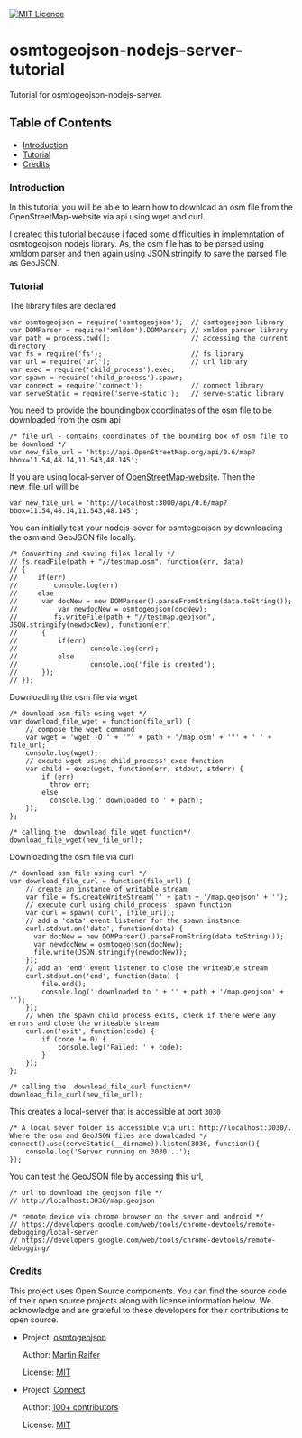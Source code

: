 [![MIT Licence](https://badges.frapsoft.com/os/mit/mit.svg?v=103)](https://opensource.org/licenses/mit-license.php)
# osmtogeojson-nodejs-server-tutorial
Tutorial for osmtogeojson-nodejs-server.

## Table of Contents
- [Introduction](#introduction)
- [Tutorial](#tutorial)
- [Credits](#credits)

### Introduction
In this tutorial you will be able to learn how to download an osm file from the OpenStreetMap-website via api using wget and curl.

I created this tutorial because i faced some difficulties in implemntation of osmtogeojson nodejs library. As, the osm file has to be parsed using xmldom parser and then again using JSON.stringify to save the parsed file as GeoJSON.

### Tutorial
The library files are declared
```
var osmtogeojson = require('osmtogeojson');  // osmtogeojson library
var DOMParser = require('xmldom').DOMParser; // xmldom parser library
var path = process.cwd();                    // accessing the current directory
var fs = require('fs');                      // fs library
var url = require('url');                    // url library
var exec = require('child_process').exec;
var spawn = require('child_process').spawn;
var connect = require('connect');            // connect library
var serveStatic = require('serve-static');   // serve-static library
```

You need to provide the boundingbox coordinates of the osm file to be downloaded from the osm api
```
/* file url - contains coordinates of the bounding box of osm file to be download */
var new_file_url = 'http://api.OpenStreetMap.org/api/0.6/map?bbox=11.54,48.14,11.543,48.145';
```
If you are using local-server of [OpenStreetMap-website](https://github.com/OpenStreetMap/OpenStreetMap-website). Then the new_file_url will be
```
var new_file_url = 'http://localhost:3000/api/0.6/map?bbox=11.54,48.14,11.543,48.145';
```

You can initially test your nodejs-sever for osmtogeojson by downloading the osm and GeoJSON file locally.
```
/* Converting and saving files locally */
// fs.readFile(path + "//testmap.osm", function(err, data)
// {
//     if(err)
//         console.log(err)
//     else
//     	var docNew = new DOMParser().parseFromString(data.toString());
//        	var newdocNew = osmtogeojson(docNew);
//         fs.writeFile(path + "//testmap.geojson", JSON.stringify(newdocNew), function(err)
// 		{
//     		if(err)
//        			console.log(err);
//     		else
//        		 	console.log('file is created');
// 		});
// });
```

Downloading the osm file via wget
```
/* download osm file using wget */
var download_file_wget = function(file_url) {
    // compose the wget command
    var wget = 'wget -O ' + '"' + path + '/map.osm' + '"' + ' ' + file_url;
    console.log(wget);
    // excute wget using child_process' exec function
    var child = exec(wget, function(err, stdout, stderr) {
        if (err)
          throw err;
        else
          console.log(' downloaded to ' + path);
    });
};

/* calling the  download_file_wget function*/
download_file_wget(new_file_url);
```

Downloading the osm file via curl
```
/* download osm file using curl */
var download_file_curl = function(file_url) {
    // create an instance of writable stream
    var file = fs.createWriteStream('' + path + '/map.geojson' + '');
    // execute curl using child_process' spawn function
    var curl = spawn('curl', [file_url]);
    // add a 'data' event listener for the spawn instance
    curl.stdout.on('data', function(data) {
      var docNew = new DOMParser().parseFromString(data.toString());
      var newdocNew = osmtogeojson(docNew);
      file.write(JSON.stringify(newdocNew));
    });
    // add an 'end' event listener to close the writeable stream
    curl.stdout.on('end', function(data) {
        file.end();
        console.log(' downloaded to ' + '' + path + '/map.geojson' + '');
    });
    // when the spawn child process exits, check if there were any errors and close the writeable stream
    curl.on('exit', function(code) {
        if (code != 0) {
            console.log('Failed: ' + code);
        }
    });
};

/* calling the  download_file_curl function*/
download_file_curl(new_file_url);
```

This creates a local-server that is accessible at port ```3030```
```
/* A local sever folder is accessible via url: http://localhost:3030/. Where the osm and GeoJSON files are downloaded */
connect().use(serveStatic(__dirname)).listen(3030, function(){
    console.log('Server running on 3030...');
});
```

You can test the GeoJSON file by accessing this url,
```
/* url to download the geojson file */
// http://localhost:3030/map.geojson

/* remote device via chrome browser on the sever and android */
// https://developers.google.com/web/tools/chrome-devtools/remote-debugging/local-server
// https://developers.google.com/web/tools/chrome-devtools/remote-debugging/
```

### Credits
This project uses Open Source components. You can find the source code of their open source projects along with license information below. We acknowledge and are grateful to these developers for their contributions to open source.
* Project: [osmtogeojson](https://github.com/tyrasd/osmtogeojson)

  Author: [Martin Raifer](https://github.com/tyrasd)

  License: [MIT](https://github.com/tyrasd/osmtogeojson/blob/gh-pages/LICENSE)

* Project: [Connect](https://github.com/tyrasd/osmtogeojson)

  Author: [100+ contributors](https://github.com/senchalabs/connect/graphs/contributors)

  License: [MIT](https://github.com/senchalabs/connect/blob/master/LICENSE)
